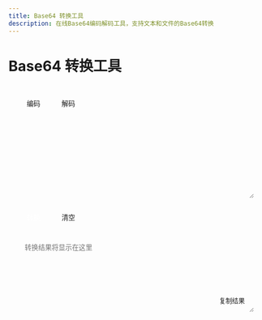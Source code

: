 ```yaml
---
title: Base64 转换工具
description: 在线Base64编码解码工具，支持文本和文件的Base64转换
---
```


<script setup>
import { ref } from 'vue'

const inputText = ref('')
const outputText = ref('')
const mode = ref('encode') // encode 或 decode

const handleConvert = () => {
  try {
    if (mode.value === 'encode') {
      outputText.value = btoa(encodeURIComponent(inputText.value))
    } else {
      outputText.value = decodeURIComponent(atob(inputText.value))
    }
  } catch (e) {
    outputText.value = '转换失败：输入内容格式不正确'
  }
}

const handleCopy = async () => {
  try {
    await navigator.clipboard.writeText(outputText.value)
    alert('已复制到剪贴板')
  } catch (e) {
    alert('复制失败，请手动复制')
  }
}

const handleClear = () => {
  inputText.value = ''
  outputText.value = ''
}
</script>

# Base64 转换工具

<div class="tool-container">
  <div class="tool-header">
    <div class="mode-switch">
      <button 
        :class="{ active: mode === 'encode' }" 
        @click="mode = 'encode'"
      >
        编码
      </button>
      <button 
        :class="{ active: mode === 'decode' }" 
        @click="mode = 'decode'"
      >
        解码
      </button>
    </div>
  </div>

  <div class="input-area">
    <textarea
      v-model="inputText"
      :placeholder="mode === 'encode' ? '请输入要编码的文本' : '请输入要解码的Base64字符串'"
    ></textarea>
  </div>

  <div class="button-group">
    <button class="primary" @click="handleConvert">转换</button>
    <button @click="handleClear">清空</button>
  </div>

  <div class="output-area">
    <textarea
      v-model="outputText"
      readonly
      placeholder="转换结果将显示在这里"
    ></textarea>
    <button 
      class="copy-btn"
      v-if="outputText"
      @click="handleCopy"
    >
      复制结果
    </button>
  </div>
</div>

<style scoped>
.tool-container {
  max-width: 800px;
  margin: 0 auto;
  padding: 20px;
  background: var(--vp-c-bg-soft);
  border-radius: 8px;
}

.tool-header {
  margin-bottom: 20px;
}

.mode-switch {
  display: flex;
  gap: 10px;
}

.mode-switch button {
  padding: 8px 16px;
  border: 1px solid var(--vp-c-divider);
  border-radius: 4px;
  background: var(--vp-c-bg);
  color: var(--vp-c-text-2);
  cursor: pointer;
  transition: all 0.2s;
}

.mode-switch button.active {
  background: var(--vp-c-brand);
  color: white;
  border-color: var(--vp-c-brand);
}

.input-area,
.output-area {
  position: relative;
  margin-bottom: 20px;
}

textarea {
  width: 100%;
  min-height: 150px;
  padding: 12px;
  border: 1px solid var(--vp-c-divider);
  border-radius: 4px;
  background: var(--vp-c-bg);
  color: var(--vp-c-text-1);
  font-family: var(--vp-font-family-mono);
  resize: vertical;
}

textarea:focus {
  outline: none;
  border-color: var(--vp-c-brand);
}

.button-group {
  display: flex;
  gap: 10px;
  margin-bottom: 20px;
}

button {
  padding: 8px 16px;
  border: 1px solid var(--vp-c-divider);
  border-radius: 4px;
  background: var(--vp-c-bg);
  color: var(--vp-c-text-2);
  cursor: pointer;
  transition: all 0.2s;
}

button.primary {
  background: var(--vp-c-brand);
  color: white;
  border-color: var(--vp-c-brand);
}

button:hover {
  opacity: 0.8;
}

.copy-btn {
  position: absolute;
  right: 10px;
  bottom: 10px;
  padding: 4px 8px;
  font-size: 0.9em;
  background: var(--vp-c-bg);
}

/* Dark mode optimization */
:deep(.dark) .tool-container {
  background: var(--vp-c-bg-soft);
}

:deep(.dark) textarea {
  background: var(--vp-c-bg);
}
</style> 